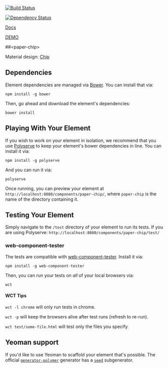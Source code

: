 [![Build Status](https://travis-ci.org/WebPaperElements/paper-chip.svg?branch=master)](https://travis-ci.org/WebPaperElements/paper-chip)

[![Dependency Status](https://gemnasium.com/badges/github.com/WebPaperElements/paper-chip.svg)](https://gemnasium.com/github.com/WebPaperElements/paper-chip)

[Docs](http://webpaperelements.github.io/paper-chip/components/paper-chip/)

[DEMO](http://webpaperelements.github.io/paper-chip/components/paper-chip/demo/)

##&lt;paper-chip&gt;


Material design: [Chip](http://www.google.com.br/design/spec/components/chips.html)


## Dependencies

Element dependencies are managed via [Bower](http://bower.io/). You can
install that via:

    npm install -g bower

Then, go ahead and download the element's dependencies:

    bower install


## Playing With Your Element

If you wish to work on your element in isolation, we recommend that you use
[Polyserve](https://github.com/PolymerLabs/polyserve) to keep your element's
bower dependencies in line. You can install it via:

    npm install -g polyserve

And you can run it via:

    polyserve

Once running, you can preview your element at
`http://localhost:8080/components/paper-chip/`, where `paper-chip` is the name of the directory containing it.


## Testing Your Element

Simply navigate to the `/test` directory of your element to run its tests. If
you are using Polyserve: `http://localhost:8080/components/paper-chip/test/`

### web-component-tester

The tests are compatible with [web-component-tester](https://github.com/Polymer/web-component-tester).
Install it via:

    npm install -g web-component-tester

Then, you can run your tests on _all_ of your local browsers via:

    wct

#### WCT Tips

`wct -l chrome` will only run tests in chrome.

`wct -p` will keep the browsers alive after test runs (refresh to re-run).

`wct test/some-file.html` will test only the files you specify.


## Yeoman support

If you'd like to use Yeoman to scaffold your element that's possible. The official [`generator-polymer`](https://github.com/yeoman/generator-polymer) generator has a [`seed`](https://github.com/yeoman/generator-polymer#seed) subgenerator.
